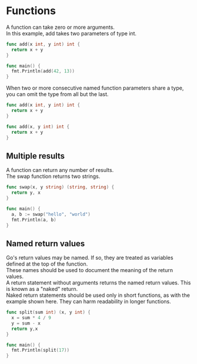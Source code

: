 # Functions

A function can take zero or more arguments.  
In this example, add takes two parameters of type int.

```go
func add(x int, y int) int {
  return x + y
}

func main() {
  fmt.Println(add(42, 13))
}
```

When two or more consecutive named function parameters share a type, you can omit the type from all but the last.

```go
func add(x int, y int) int {
  return x + y
}
```

```go
func add(x, y int) int {
  return x + y
}
```

## Multiple results

A function can return any number of results.  
The swap function returns two strings.

```go
func swap(x, y string) (string, string) {
  return y, x
}

func main() {
  a, b := swap("hello", "world")
  fmt.Println(a, b)
}
```

## Named return values

Go's return values may be named. If so, they are treated as variables defined at the top of the function.  
These names should be used to document the meaning of the return values.  
A return statement without arguments returns the named return values. This is known as a "naked" return.  
Naked return statements should be used only in short functions, as with the example shown here. They can harm readability in longer functions.

```go
func split(sum int) (x, y int) {
  x = sum * 4 / 9
  y = sum - x
  return y,x
}

func main() {
  fmt.Println(split(17))
}
```

